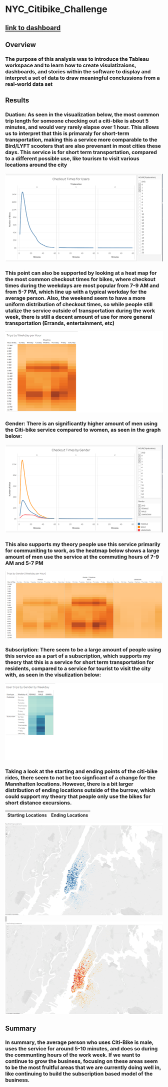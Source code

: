 # NYC_Citibike_Challenge
## [link to dashboard](https://public.tableau.com/app/profile/jack.madden1367/viz/CitiBikeTableauAssignment/Story1)
## Overview
### The purpose of this analysis was to introduce the Tableau workspace and to learn how to create visulatizaions, dashboards, and stories within the software to display and interpret a set of data to draw meaningful conclussions from a real-world data set
## Results
### Duation: As seen in the visualization below, the most common trip length for someone checking out a citi-bike is about 5 minutes, and would very rarely elapse over 1 hour. This allows us to interpret that this is primaraly for short-term transportation, making this a service more comparable to the Bird/LYFT scooters that are also prevenant in most cities these days. This service is for short term transportation, compared to a different possible use, like tourism to visit various locations around the city
![viz 1](/Mod14viz/viz1.png)
### This point can also be supported by looking at a heat map for the most common checkout times for bikes, where checkout times during the weekdays are most popular from 7-9 AM and from 5-7 PM, which line up with a typical workday for the average person. Also, the weekend seem to have a more uniform distribution of checkout times, so while people still utalize the service outside of transportation during the work week, there is still a decent amount of use for more general transportation (Errands, entertainment, etc)
![viz 3](/Mod14viz/viz3.png)
### Gender: There is an significantly higher amount of men using the Citi-bike service compared to women, as seen in the graph below:
![viz 2](/Mod14viz/viz2.png)
### This also supports my theory people use this service primarily for communiting to work, as the heatmap below shows a large amount of men use the service at the commuting hours of 7-9 AM and 5-7 PM
![viz 4](/Mod14viz/viz4.png)
### Subscription: There seem to be a large amount of people using this service as a part of a subscription, which supports my theory that this is a service for short term transportation for residents, compared to a service for tourist to visit the city with, as seen in the visulization below: 
![viz 5](/Mod14viz/viz5.png)
### Taking a look at the starting and ending points of the citi-bike rides, there seem to not be too signficant of a change for the Mannhatten locations. However, there is a bit larger distribution of ending locations outside of the burrow, which could support my theory that people only use the bikes for short distance excursions.
Starting Locations                    | Ending Locations                      
:------------------------------------:|:--------------------------------------:
![viz 6](/Mod14viz/viz6.png)            
|![viz 7](/Mod14viz/viz7.png)
## Summary
### In summary, the average person who uses Citi-Bike is male, uses the service for around 5-10 minutes, and does so during the communting hours of the work week. If we want to continue to grow the business, focusing on these areas seem to be the most fruitful areas that we are currently doing well in, like continuing to build the subscription based model of the business. 
